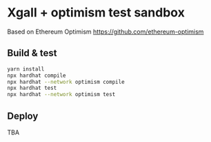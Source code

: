 # Xgall + optimism test sandbox
Based on Ethereum Optimism 
https://github.com/ethereum-optimism

## Build & test

```sh
yarn install
npx hardhat compile
npx hardhat --network optimism compile
npx hardhat test
npx hardhat --network optimism test
```

## Deploy 
TBA